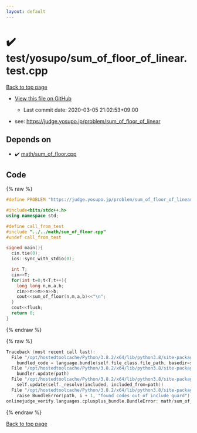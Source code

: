 ```yaml
---
layout: default
---
```


<!-- mathjax config similar to math.stackexchange -->
<script type="text/javascript" async
  src="https://cdnjs.cloudflare.com/ajax/libs/mathjax/2.7.5/MathJax.js?config=TeX-MML-AM_CHTML">
</script>
<script type="text/x-mathjax-config">
  MathJax.Hub.Config({
    TeX: { equationNumbers: { autoNumber: "AMS" }},
    tex2jax: {
      inlineMath: [ ['$','$'] ],
      processEscapes: true
    },
    "HTML-CSS": { matchFontHeight: false },
    displayAlign: "left",
    displayIndent: "2em"
  });
</script>

<script type="text/javascript" src="https://cdnjs.cloudflare.com/ajax/libs/jquery/3.4.1/jquery.min.js"></script>
<script src="https://cdn.jsdelivr.net/npm/jquery-balloon-js@1.1.2/jquery.balloon.min.js" integrity="sha256-ZEYs9VrgAeNuPvs15E39OsyOJaIkXEEt10fzxJ20+2I=" crossorigin="anonymous"></script>
<script type="text/javascript" src="../../../assets/js/copy-button.js"></script>
<link rel="stylesheet" href="../../../assets/css/copy-button.css" />


# :heavy_check_mark: test/yosupo/sum_of_floor_of_linear.test.cpp

<a href="../../../index.html">Back to top page</a>

* <a href="{{ site.github.repository_url }}/blob/master/test/yosupo/sum_of_floor_of_linear.test.cpp">View this file on GitHub</a>
    - Last commit date: 2020-03-05 21:02:53+09:00


* see: <a href="https://judge.yosupo.jp/problem/sum_of_floor_of_linear">https://judge.yosupo.jp/problem/sum_of_floor_of_linear</a>


## Depends on

* :heavy_check_mark: <a href="../../../library/math/sum_of_floor.cpp.html">math/sum_of_floor.cpp</a>


## Code

<a id="unbundled"></a>
{% raw %}
```cpp
#define PROBLEM "https://judge.yosupo.jp/problem/sum_of_floor_of_linear"

#include<bits/stdc++.h>
using namespace std;

#define call_from_test
#include "../../math/sum_of_floor.cpp"
#undef call_from_test

signed main(){
  cin.tie(0);
  ios::sync_with_stdio(0);

  int T;
  cin>>T;
  for(int t=0;t<T;t++){
    long long n,m,a,b;
    cin>>n>>m>>a>>b;
    cout<<sum_of_floor(n,m,a,b)<<"\n";
  }
  cout<<flush;
  return 0;
}

```
{% endraw %}

<a id="bundled"></a>
{% raw %}
```cpp
Traceback (most recent call last):
  File "/opt/hostedtoolcache/Python/3.8.2/x64/lib/python3.8/site-packages/onlinejudge_verify/docs.py", line 347, in write_contents
    bundled_code = language.bundle(self.file_class.file_path, basedir=self.cpp_source_path)
  File "/opt/hostedtoolcache/Python/3.8.2/x64/lib/python3.8/site-packages/onlinejudge_verify/languages/cplusplus.py", line 68, in bundle
    bundler.update(path)
  File "/opt/hostedtoolcache/Python/3.8.2/x64/lib/python3.8/site-packages/onlinejudge_verify/languages/cplusplus_bundle.py", line 182, in update
    self.update(self._resolve(included, included_from=path))
  File "/opt/hostedtoolcache/Python/3.8.2/x64/lib/python3.8/site-packages/onlinejudge_verify/languages/cplusplus_bundle.py", line 151, in update
    raise BundleError(path, i + 1, "found codes out of include guard")
onlinejudge_verify.languages.cplusplus_bundle.BundleError: math/sum_of_floor.cpp: line 5: found codes out of include guard

```
{% endraw %}

<a href="../../../index.html">Back to top page</a>

